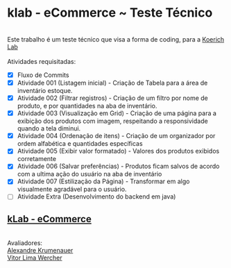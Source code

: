 # klab - eCommerce ~ Teste Técnico

<br> Este trabalho é um teste técnico que visa a forma de coding, para a [Koerich Lab](https://www.linkedin.com/company/koerich-lab/)
<br>
<br> Atividades requisitadas:
 - [x] Fluxo de Commits
 - [x] Atividade 001 (Listagem inicial) - Criação de Tabela para a área de inventário estoque.
 - [x] Atividade 002 (Filtrar registros) - Criação de um filtro por nome de produto, e por quantidades na aba de inventário.
 - [x] Atividade 003 (Visualização em Grid) - Criação de uma página para a exibição dos produtos com imagem, respeitando a responsividade quando a tela diminui.
 - [x] Atividade 004 (Ordenação de itens) - Criação de um organizador por ordem alfabética e quantidades específicas
 - [x] Atividade 005 (Exibir valor formatado) - Valores dos produtos exibidos corretamente
 - [x] Atividade 006 (Salvar preferências) - Produtos ficam salvos de acordo com a ultima ação do usuário na aba de inventário
 - [x] Atividade 007 (Estilização da Página) - Transformar em algo visualmente agradável para o usuário.
 - [ ] Atividade Extra (Desenvolvimento do backend em java)
 
## [kLab - eCommerce](https://klab-ecommerce.surge.sh/)

<br>Avaliadores:
<br>
[Alexandre Krumenauer](https://github.com/alexandresebrao)
<br>
[Vitor Lima Wercher](https://github.com/vwercher)
